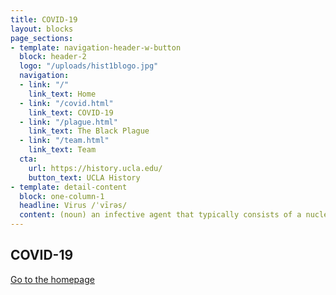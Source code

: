 ```yaml
---
title: COVID-19
layout: blocks
page_sections:
- template: navigation-header-w-button
  block: header-2
  logo: "/uploads/hist1blogo.jpg" 
  navigation:
  - link: "/"
    link_text: Home
  - link: "/covid.html" 
    link_text: COVID-19
  - link: "/plague.html"
    link_text: The Black Plague
  - link: "/team.html"
    link_text: Team
  cta:
    url: https://history.ucla.edu/
    button_text: UCLA History
- template: detail-content
  block: one-column-1
  headline: Virus /ˈvīrəs/
  content: (noun) an infective agent that typically consists of a nucleic acid molecule in a protein coat, is too small to be seen by light microscopy, and is able to multiply only within the living cells of a host.
---
```

## COVID-19

[Go to the homepage](/ "Back to homepage")
